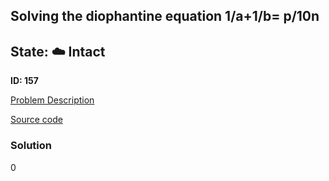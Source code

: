 ## Solving the diophantine equation 1/a+1/b= p/10n

## State: :cloud: **Intact**

**ID: 157**

[Problem Description](https://projecteuler.net/problem=157)

[Source code](main.cpp)

### Solution
0